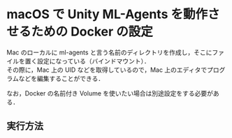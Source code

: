 # macOS で Unity ML-Agents を動作させるための Docker の設定

Mac のローカルに ml-agents と言う名前のディレクトリを作成し，そこにファイルを置く設定になっている（バインドマウント）．  
その際に，Mac 上の UID などを取得しているので，Mac 上のエディタでプログラムなどを編集することができる．  

なお，Docker の名前付き Volume を使いたい場合は別途設定をする必要がある．  

## 実行方法

